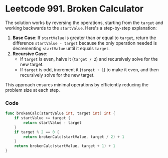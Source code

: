 # Leetcode 991. Broken Calculator 

The solution works by reversing the operations, starting from the `target` and working backwards to the `startValue`. Here's a step-by-step explanation:

1. **Base Case**: If `startValue` is greater than or equal to `target`, return the difference `startValue - target` because the only operation needed is decrementing `startValue` until it equals `target`.
2. **Recursive Case**:
   - If `target` is even, halve it (`target / 2`) and recursively solve for the new target.
   - If `target` is odd, increment it (`target + 1`) to make it even, and then recursively solve for the new target.

This approach ensures minimal operations by efficiently reducing the problem size at each step.

### Code
```go
func brokenCalc(startValue int, target int) int {
    if startValue >= target {
        return startValue - target
    }
    if target % 2 == 0 {
        return brokenCalc(startValue, target / 2) + 1
    }
    return brokenCalc(startValue, target + 1) + 1
}
```

